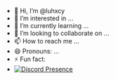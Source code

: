 - 👋 Hi, I’m @luhxcy
- 👀 I’m interested in ...
- 🌱 I’m currently learning ...
- 💞️ I’m looking to collaborate on ...
- 📫 How to reach me ...
- 😄 Pronouns: ...
- ⚡ Fun fact:
- [![Discord Presence](https://lanyard.cnrad.dev/api/245139741606019072)](https://discord.com/users/245139741606019072)
<!---
luhxcy/luhxcy is a ✨ special ✨ repository because its `README.md` (this file) appears on your GitHub profile.
You can click the Preview link to take a look at your changes.
--->

